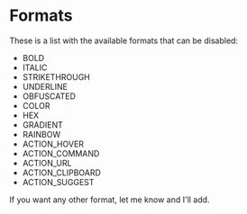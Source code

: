 # Formats

These is a list with the available formats that can be disabled:

* BOLD
* ITALIC
* STRIKETHROUGH
* UNDERLINE
* OBFUSCATED
* COLOR
* HEX
* GRADIENT
* RAINBOW
* ACTION\_HOVER
* ACTION\_COMMAND
* ACTION\_URL
* ACTION\_CLIPBOARD
* ACTION\_SUGGEST

If you want any other format, let me know and I'll add.

